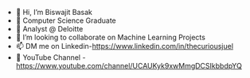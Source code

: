 - 👋 Hi, I’m Biswajit Basak
- 👀 Computer Science Graduate
- 💼 Analyst @ Deloitte
- 💞️ I’m looking to collaborate on Machine Learning Projects
- 📫 DM me on Linkedin-https://www.linkedin.com/in/thecuriousjuel
- 👥 YouTube Channel - https://www.youtube.com/channel/UCAUKyk9xwMmgDCSIkbbdpYQ 
<!-- <img src="https://github-readme-stats.vercel.app/api?username=thecuriousjuel&show_icons=true&theme=vue">&nbsp;&nbsp;&nbsp;&nbsp;<img src="https://github-readme-stats.vercel.app/api/top-langs/?username=thecuriousjuel&show_icons=true&theme=vue"> -->


<!---
JuelBasak/JuelBasak is a ✨ special ✨ repository because its `README.md` (this file) appears on your GitHub profile.
You can click the Preview link to take a look at your changes.
--->
